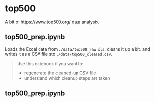 # top500 

A bit of https://www.top500.org/ data analysis. 


## top500_prep.ipynb

Loads the Excel data from `./data/top500_raw.xls`, cleans it up a bit, and writes it as a CSV file sto `./data/top500_cleaned.csv`. 

> Use this notebook if you want to:
> - regenerate the cleaned-up CSV file
> - understand which cleanup steps are taken

## top500_prep.ipynb